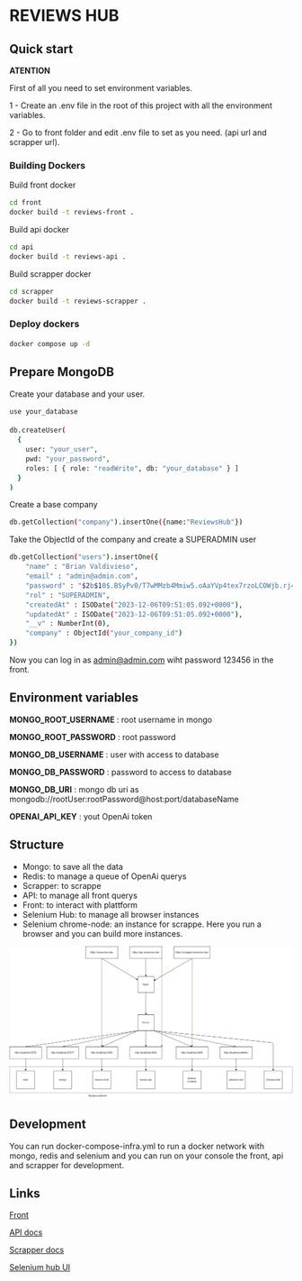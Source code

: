 # REVIEWS HUB

## Quick start

__ATENTION__

First of all you need to set environment variables.

1 - Create an .env file in the root of this project with all the environment variables.

2 - Go to front folder and edit .env file to set as you need. (api url and scrapper url).

### Building Dockers

Build front docker
```bash
cd front
docker build -t reviews-front .
```

Build api docker
```bash
cd api
docker build -t reviews-api .
```

Build scrapper docker
```bash
cd scrapper
docker build -t reviews-scrapper .
```

### Deploy dockers
```bash
docker compose up -d
```

## Prepare MongoDB

Create your database and your user.
```bash
use your_database

db.createUser(
  {
    user: "your_user",
    pwd: "your_password",
    roles: [ { role: "readWrite", db: "your_database" } ]
  }
)
```

Create a base company
```bash
db.getCollection("company").insertOne({name:"ReviewsHub"})
```

Take the ObjectId of the company and create a SUPERADMIN user
```bash
db.getCollection("users").insertOne({
    "name" : "Brian Valdivieso",
    "email" : "admin@admin.com",
    "password" : "$2b$10$.BSyPv0/T7wMMzb4Mmiw5.oAaYVp4tex7rzoLCOWjb.rj4183pKA2",
    "rol" : "SUPERADMIN",
    "createdAt" : ISODate("2023-12-06T09:51:05.092+0000"),
    "updatedAt" : ISODate("2023-12-06T09:51:05.092+0000"),
    "__v" : NumberInt(0),
    "company" : ObjectId("your_company_id")
})

```

Now you can log in as admin@admin.com wiht password 123456 in the front.

## Environment variables
__MONGO_ROOT_USERNAME__ : root username in mongo

__MONGO_ROOT_PASSWORD__ : root password

__MONGO_DB_USERNAME__ : user with access to database


__MONGO_DB_PASSWORD__ : password to access to database

__MONGO_DB_URI__ : mongo db uri as mongodb://rootUser:rootPassword@host:port/databaseName

__OPENAI_API_KEY__ : yout OpenAi token

## Structure
- Mongo: to save all the data
- Redis: to manage a queue of OpenAi querys
- Scrapper: to scrappe
- API: to manage all front querys
- Front: to interact with plattform
- Selenium Hub: to manage all browser instances
- Selenium chrome-node: an instance for scrappe. Here you run a browser and you can build more instances.

![schema](infra.png)

## Development
You can run docker-compose-infra.yml to run a docker network with mongo, redis and selenium and you can run on your console the front, api and scrapper for development.

## Links
[Front](http://localhost:3000/)

[API docs](http://localhost:4000/api)

[Scrapper docs](http://localhost:5000/docs)

[Selenium hub UI](http://localhost:4444/ui)